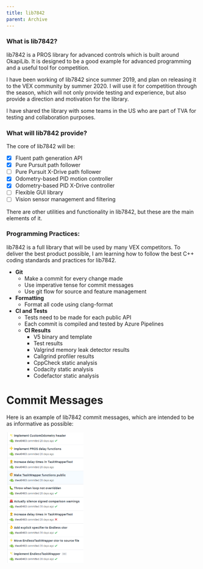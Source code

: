 ```yaml
---
title: lib7842
parent: Archive
---
```


### What is lib7842?

lib7842 is a PROS library for advanced controls which is built around OkapiLib.
It is designed to be a good example for advanced programming and a useful tool
for competition.

I have been working of lib7842 since summer 2019, and plan on releasing it to
the VEX community by summer 2020. I will use it for competition through the
season, which will not only provide testing and experience, but also provide a
direction and motivation for the library.

I have shared the library with some teams in the US who are part of TVA for
testing and collaboration purposes.

### What will lib7842 provide?

The core of lib7842 will be:

- [x] Fluent path generation API
- [x] Pure Pursuit path follower
- [ ] Pure Pursuit X-Drive path follower
- [x] Odometry-based PID motion controller
- [x] Odometry-based PID X-Drive controller
- [ ] Flexible GUI library
- [ ] Vision sensor management and filtering

There are other utilities and functionality in lib7842, but these are the main
elements of it.

### Programming Practices:

lib7842 is a full library that will be used by many VEX competitors. To deliver
the best product possible, I am learning how to follow the best C++ coding
standards and practices for lib7842.

- **Git**
  - Make a commit for every change made
  - Use imperative tense for commit messages
  - Use git flow for source and feature management
- **Formatting**
  - Format all code using clang-format
- **CI and Tests**
  - Tests need to be made for each public API
  - Each commit is compiled and tested by Azure Pipelines
  - **CI Results**
    - V5 binary and template
    - Test results
    - Valgrind memory leak detector results
    - Callgrind profiler results
    - CppCheck static analysis
    - Codacity static analysis
    - Codefactor static analysis

# Commit Messages

Here is an example of lib7842 commit messages, which are intended to be as
informative as possible:

<img src="images/image-20191115151808784.png" width="40%" />
